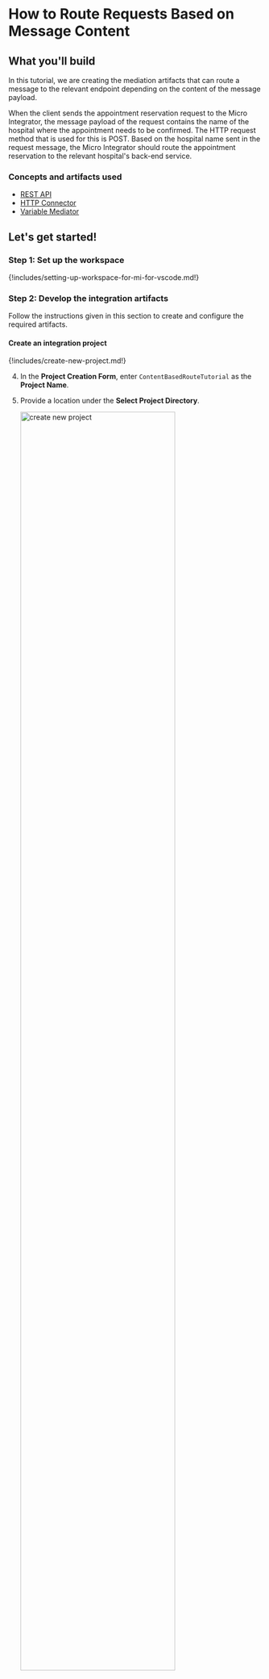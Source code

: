 # How to Route Requests Based on Message Content

## What you'll build

In this tutorial, we are creating the mediation artifacts that can route a message to the relevant endpoint depending on the content of the message payload.

When the client sends the appointment reservation request to the Micro Integrator, the message payload of the request contains the name of the hospital where the appointment needs to be confirmed. The HTTP request method that is used for this is POST. Based on the hospital name sent in the request message, the Micro Integrator should route the appointment reservation to the relevant hospital's back-end service.

### Concepts and artifacts used

-   [REST API]({{base_path}}/reference/synapse-properties/rest-api-properties)
-   [HTTP Connector]({{base_path}}/reference/connectors/http-connector/http-connector-overview)
-   [Variable Mediator]({{base_path}}/reference/mediators/variable-mediator)

## Let's get started!

### Step 1: Set up the workspace

{!includes/setting-up-workspace-for-mi-for-vscode.md!}

### Step 2: Develop the integration artifacts

Follow the instructions given in this section to create and configure the required artifacts.

#### Create an integration project

{!includes/create-new-project.md!}

4. In the **Project Creation Form**, enter `ContentBasedRouteTutorial` as the **Project Name**.

5. Provide a location under the **Select Project Directory**.

     <a href="{{base_path}}/assets/img/learn/tutorials/message-routing/create-new-project.png"><img src="{{base_path}}/assets/img/learn/tutorials/message-routing/create-new-project.png" alt="create new project" width="80%"></a>

6. Click **Finish**.

You will now see the projects listed in the **Project Explorer**.

#### Create HTTP connections

In this tutorial, we have three hospital services hosted as the backend:

-   Grand Oak Community Hospital: `http://localhost:9090/grandoaks/`
-   Clemency Medical Center: `http://localhost:9090/clemency/`
-   Pine Valley Community Hospital: `http://localhost:9090/pinevalley/`

The request method is `POST` and the format of the request URL expected by the back-end services is as below.
`http://localhost:9090/grandoaks/categories/{category}/reserve`

Let's create three different HTTP connections for the above services.

1. Navigate to the **Project Settings** page.

2. Click on **Add artifact**.

   <a href="{{base_path}}/assets/img/develop/create-artifacts/add-artifact-icon.png"><img src="{{base_path}}/assets/img/develop/create-artifacts/add-artifact-icon.png" alt="add artifact" width="80%"></a>

3. Click **+ View More** under **Create an Integration**.
4. Select **Connections** under **Other Artifacts** to open the **Connector Store Form**.

   <a href="{{base_path}}/assets/img/integrate/connectors/connections-artifact.png"><img src="{{base_path}}/assets/img/integrate/connectors/connections-artifact.png" alt="connections artifact" width="80%"></a>

5. Select **HTTP**.
6. You need to add dependencies to the project, if not added yet.
7. In the **Add New Connection** form, specify the following values to create the new HTTP connection.
     <table>
         <thead>
           <tr>
              <th>Property</th>
              <th>Value</th>
              <th>Description</th>
           </tr>
         </thead>
         <tbody>
           <tr>
              <td>Connection Name</td>
              <td><code>GrandOakConn</code></td>
              <td>The name of the connection.</td>
           </tr>
           <tr>
              <td>Base URL</td>
              <td>
                 <code>http://localhost:9090/grandoaks</code>
              </td>
              <td>The base of the request URL for the back-end service.</td>
           </tr>
         </tbody>
     </table>

8. Click **Add**.

9. Similarly, create the HTTP connections for the other two hospital services using the Base URLs given below:

   | Connection Name | Base URL                           |
   |-----------------|------------------------------------|
   | ClemencyConn    | `http://localhost:9090/clemency`   |
   | PineValleyConn  | `http://localhost:9090/pinevalley` |

You have now created the three connections for the hospital back-end services that will be used to make appointment reservations.

!!! Tip
    You can also create a single connection where the differentiation of the hospital name can be handled using a variable in the relative path of an operation. See the tutorial on [Exposing Several Services as a Single Service]({{base_path}}/learn/integration-tutorials/exposing-several-services-as-a-single-service).

    Using three different connections is advantageous when the back-end services are very different from one another and/or when there is a requirement to configure error handling differently for each of them.

#### Create a REST API

1. Go to **Project Settings** > **Add Artifact**.
2. Select **API** under **Create an Integration**.
3. Enter the details given below to create a new REST API.

    <table>
      <tr>
        <th>Property</th>
        <th>Value</th>
        <th>Description</th>
      </tr>
      <tr>
        <td>Name</td>
        <td><code>HealthcareAPI</code></td>
        <td>
          The name of the REST API.
        </td>
      </tr>
      <tr>
        <td>Context</td>
        <td><code>/healthcare</code></td>
        <td>
          Here you are anchoring the API in the <code>/healthcare</code> context. This will become part of the name of the generated URL used by the client when sending requests to the Healthcare service. For example, setting the context to /healthcare means that the API will only handle HTTP requests where the URL path starts with <code>http://host:port/healthcare</code>.
        </td>
      </tr>
    </table>                                                                   

    <a href="{{base_path}}/assets/img/learn/tutorials/message-routing/synapse-api-artifact.png"><img src="{{base_path}}/assets/img/learn/tutorials/message-routing/synapse-api-artifact.png" alt="Synapse API artifact" width="70%"></a>

4. Click **Create**.

5. On the Service Designer, click on the default API resource to access the **Properties** tab to edit the default API resource.

    <a href="{{base_path}}/assets/img/learn/tutorials/message-routing/edit-icon-api-resource.png"><img src="{{base_path}}/assets/img/learn/tutorials/message-routing/edit-icon-api-resource.png" alt="Edit API resource" width="70%"></a>

6. Enter the following details:

    <table>
    <tr>
        <th>Property</th>
        <th>Description</th>
    </tr>
    <tr>
        <td>Resource Path</td>
        <td>
            <code>/categories/{category}/reserve</code>
        </td>
    </tr>
    <tr>
        <td>Methods</td>
        <td>
            <code>POST</code> 
        </td>
    </tr>
    </table>

   <a href="{{base_path}}/assets/img/integrate/tutorials/using-templates/edit-api-resource.png"><img src="{{base_path}}/assets/img/integrate/tutorials/using-templates/edit-api-resource.png" alt="edit API resource" width="30%"></a>

7. Click **Update**.

#### Define the mediation flow 

You can now start configuring the API resource.

1. Navigate to **MI Project Explorer** > **APIs** > **HealthcareAPI** > **/categories/{category}/reserve** to open the **Resource View**.

2. Click on the **+** icon to open the **Palette**. 

    <a href="{{base_path}}/assets/img/learn/tutorials/message-routing/open-palette.png"><img src="{{base_path}}/assets/img/learn/tutorials/message-routing/open-palette.png" alt="open palette" width="60%"></a>

3. Select **Variable** mediator under **Mediators**.

4. Specify the following values.

    !!! Info
        This is used to extract the hospital name that is sent in the request payload.

    <table>
        <tr>
            <th>Property</th>
            <th>Description</th>
        </tr>
      <tr>
         <td>Name</td>
         <td><code>Hospital</code></td>
      </tr>
      <tr>
         <td>Data Type</td>
         <td>Select <code>STRING</code>.</td>
      </tr>
      <tr>
         <td>Value</td>
         <td>
            <div class="content-wrapper">
              <p>Follow the steps given below to specify the expression value:</p>
            <ol>
               <li>Click the **EX** button next to the <b>Value</b> field. This specifies the value type as <i>expression</i>.</li>
               <li>Enter <code>payload.hospital</code> as the **Expression Value**.</li>
            </ol>
               <b>Note</b>:
               This is the synapse expression that will extract the hospital from the request payload.</br>
               Click **Save**.
            </div>
         </td>
      </tr>
    </table>

    <a href="{{base_path}}/assets/img/learn/tutorials/message-routing/variable.png"><img src="{{base_path}}/assets/img/learn/tutorials/message-routing/variable.png" alt="Variable properties" width="35%"></a>

5. Click **Submit**.

6. Add a **Switch** mediator by clicking the **+** sign after the **Variable** mediator, and selecting **Switch** mediator from the palette. In the form that appears, specify the following values.

   <table>
        <tr>
            <th>Property</th>
            <th>Description</th>
        </tr>
        <tr>
            <td>Expression</td>
            <td>
                <p>The <strong>Expression</strong> field is where we specify the synapse expression, which obtains the value of the Hospital that we stored in the Variable mediator.</p>
                <p>Follow the steps given below to specify the expression:</p>
                <ol>
                    <li>Click <b>Ex</b> button in the <b>Value</b> field towards the end</li>
                    <li>Enter <code>vars.Hospital</code></li>
                </ol>
            </td>
        </tr>
        <tr>
            <td>Cases</td>
            <td>
                <p>You can use <b>+ Add new case</b> button to add case branches</p>
                <ol>
                    <li>Case 1: Click on <b>+ Add new case</b> and specify <b>Case Regex</b> as <code>grand oak community hospital</code></li>
                    <li>Case 2: Click on <b>+ Add new case</b> and specify <b>Case Regex</b> as <code>clemency medical center</code></li>
                    <li>Case 3: Click on <b>+ Add new case</b> and specify <b>Case Regex</b> as <code>pine valley community hospital</code></li>
                </ol>
            </td>
        </tr>
    </table>

9. Click **Add** to save the values for the Switch mediator.

10. Add a **Log** mediator to each case branch by clicking the **+** sign in each case branch, and selecting **Log** mediator from the palette. In the form that appears, specify the following values.

    <table>
        <tr>
            <th></th>
            <th>Case 1 (grand oak community hospital)</th>
            <th>Case 2 (clemency medical center)</th>
            <th>Case 3 (pine valley community hospital)</th>
            <th>Default</th>
        </tr>
        <tr>
            <td>Log Category</td>
            <td><code>INFO</code></td>
            <td><code>INFO</code></td>
            <td><code>INFO</code></td>
            <td><code>ERROR</code></td>
        </tr>
        <tr>
            <td>Message</td>
            <td><code>Routing to: ${vars.Hospital}</code></td>
            <td><code>Routing to: ${vars.Hospital}</code></td>
            <td><code>Routing to: ${vars.Hospital}</code></td>
            <td><code>Invalid hospital: ${vars.Hospital}</code></td>
        </tr>
        <tr>
            <td>Description</td>
            <td><code>GrandOak Log</code></td>
            <td><code>Clemency Log</code></td>
            <td><code>PineValley Log</code></td>
            <td><code>Fault Log</code></td>
        </tr>
    </table>

   <a href="{{base_path}}/assets/img/learn/tutorials/message-routing/resource-view-after-log.png"><img src="{{base_path}}/assets/img/learn/tutorials/message-routing/resource-view-after-log.png" alt="Resource view after adding log" width="80%"></a>   

!!! Info
    You have now configured the Switch mediator to log the `Routing to: <Hospital Name>` message when a request is sent to this API resource. The request message will then be routed to the relevant hospital back-end service based on the hospital name that is sent in the request payload.
    
    The default case of the Switch mediator handles the invalid hospital requests that are sent to the request payload. This logs the message (`Invalid hospital: <Hospital Name>`) for requests that have an invalid hospital name.

11. Add an HTTP **POST** operation by clicking the **+** sign after the **Log** mediator in each case branch except for `default`. In the form that appears, specify the following values.

    <table>
        <thead>
            <tr>
                <th></th>
                <th>Case 1 (grand oak community hospital)</th>
                <th>Case 2 (clemency medical center)</th>
                <th>Case 3 (pine valley community hospital)</th>
            </tr>
        </thead>
        <tbody>
            <tr>
                <td>Connection</td>
                <td><code>GrandOakConn</code></td>
                <td><code>ClemencyConn</code></td>
                <td><code>PineValleyConn</code></td>
            </tr>
            <tr>
                <td>Relative Path</td>
                <td>Enter <code>/categories/\${params.pathParams.category}/reserve</code></td>
                <td>Enter <code>/categories/\${params.pathParams.category}/reserve</code></td>
                <td>Enter <code>/categories/\${params.pathParams.category}/reserve</code></td>
            </tr>
            <tr>
                <td>Headers</td>
                <td>Leave empty</td>
                <td>Leave empty</td>
                <td>Leave empty</td>
            </tr>
            <tr>
                <td>Content Type</td>
                <td>Select <code>JSON</code></td>
                <td>Select <code>JSON</code></td>
                <td>Select <code>JSON</code></td>
            </tr>
            <tr>
                <td>Request Body</td>
                <td>Enter <code>\${payload}</code></td>
                <td>Enter <code>\${payload}</code></td>
                <td>Enter <code>\${payload}</code></td>
            </tr>
            <tr>
                <td>Response Variable Name</td>
                <td>Enter <code>hospital_res</code></td>
                <td>Enter <code>hospital_res</code></td>
                <td>Enter <code>hospital_res</code></td>
            </tr>
            <tr>
                <td>Overwrite Message Body</td>
                <td>Select</td>
                <td>Select</td>
                <td>Select</td>
            </tr>
        </tbody>
    </table>

19. Add a **Respond** mediator just after the **Switch** mediator to return the response from the health care service back to the client.

You have successfully created all the artifacts that are required for routing messages to a back-end service depending on the content in the request payload. 

<a href="{{base_path}}/assets/img/learn/tutorials/message-routing/resource-view.png"><img src="{{base_path}}/assets/img/learn/tutorials/message-routing/resource-view.png" alt="Resource view" width="80%"></a>

### Step 3: Build and run the artifacts

{!includes/build-and-run-artifacts.md!}

The artifacts will be deployed in the Micro Integrator server and the server will start.

- See the startup log in the **Console** tab.
- See the URLs of the deployed services and APIs in the **Runtime Services** tab.

### Step 4: Test the use case

Let's test the use case by sending a simple client request that invokes the service.

#### Start the back-end service

1. Download the JAR file of the back-end service from [here](https://github.com/wso2-docs/WSO2_EI/blob/master/Back-End-Service/Hospital-Service-JDK11-2.0.0.jar).
2. Open a terminal, and navigate to the location where you saved the back-end service.
3. Execute the following command to start the service:

    ```bash
    java -jar Hospital-Service-JDK11-2.0.0.jar
    ```

#### Send the client request

Let's send a request to the API resource to make a reservation. You can use the Postman application as follows:

1. Open the Postman application. If you do not have the application, download it from here : [Postman](https://www.postman.com/downloads/)

2. Add the request information as given below and click the <b>Send</b> button.
    
    <table>
        <tr>
            <th>Method</th>
            <td>
               <code>POST</code> 
            </td>
        </tr>
        <tr>
            <th>Headers</th>
            <td>
              <code>Content-Type=application/json</code>
            </td>
        </tr>
        <tr>
            <th>URL</th>
            <td><code>http://localhost:8290/healthcare/categories/surgery/reserve</code></br></br>
              <ul>
                <li>
                  The URI-Template format that is used in this URL was defined when creating the API resource:
          <code>http://host:port/categories/{category}/reserve</code>
                </li>
              </ul>
            </td>
        </tr>
        <tr>
            <th>Body</th>
            <td>
            <div>
              <code>
                {
                    "patient": {
                    "name": "John Doe",
                    "dob": "1940-03-19",
                    "ssn": "234-23-525",
                    "address": "California",
                    "phone": "8770586755",
                    "email": "johndoe@gmail.com"
                    },
                    "doctor": "thomas collins",
                    "hospital_id": "grandoaks",
                    "hospital": "grand oak community hospital",
                    "appointment_date": "2025-04-02"
                }
              </code>
            </div></br>
            <ul>
              <li>
                This JSON payload contains details of the appointment reservation, which includes patient details, doctor, hospital, and data of appointment.
              </li>
            </ul>
        </tr>
     </table>
     <br/><br/>
     <video src="{{base_path}}/assets/vids/surgery-reserve.webm" width="720" height="480" controls></video>
     <br/><br/>
     
If you want to send the client request from your terminal:

1. Install and set up [cURL](https://curl.haxx.se/) as your REST client.
2. Create a JSON file named `request.json` with the following request payload.
    ```json
    {
        "patient": {
        "name": "John Doe",
        "dob": "1940-03-19",
        "ssn": "234-23-525",
        "address": "California",
        "phone": "8770586755",
        "email": "johndoe@gmail.com"
        },
        "doctor": "thomas collins",
        "hospital_id": "grandoaks",
        "hospital": "grand oak community hospital",
        "appointment_date": "2025-04-02"
    }
    ```
3. Open a terminal and navigate to the directory where you have saved the `request.json` file.
4. Execute the following command.
    ```json
    curl -v -X POST --data @request.json http://localhost:8290/healthcare/categories/surgery/reserve --header "Content-Type:application/json"
    ```

#### Analyze the response

You will see the following response received to your <b>HTTP Client</b>:

```json
{"appointmentNumber":1,
    "doctor":
         {"name":"thomas collins",
          "hospital":"grand oak community hospital",
          "category":"surgery","availability":"9.00 a.m - 11.00 a.m",
          "fee":7000.0},
    "patient":
        {"name":"John Doe",
         "dob":"1990-03-19",
         "ssn":"234-23-525",
         "address":"California",
         "phone":"8770586755",
         "email":"johndoe@gmail.com"},
    "fee":7000.0,
"confirmed":false,
"appointmentDate":"2025-04-02"}
```

Now check the **Console** tab and you will see the following message: `INFO - LogMediator message = Routing to grand oak community hospital`
    
This is the message printed by the Log mediator when the message from the client is routed to the relevant endpoint in the Switch mediator.

You have successfully completed this tutorial and have seen how the requests received by the Micro Integrator can be routed to the relevant endpoint using the Switch mediator.
